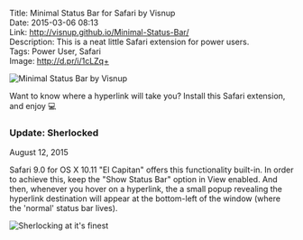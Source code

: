 Title: Minimal Status Bar for Safari by Visnup  
Date: 2015-03-06 08:13  
Link: http://visnup.github.io/Minimal-Status-Bar/  
Description: This is a neat little Safari extension for power users.  
Tags: Power User, Safari  
Image: http://d.pr/i/1cLZq+

![Minimal Status Bar by Visnup](http://d.pr/i/1cLZq+ "Minimal Status Bar by Visnup") 
<!-- {.screenshot} -->

Want to know where a hyperlink will take you? Install this Safari extension, and enjoy  💻

<aside class="update">

### Update: Sherlocked
<p class="updateTime"><time datetime="2015-08-12">August 12, 2015</time></p>

Safari 9.0 for OS X 10.11 "El Capitan" offers this functionality built-in. In order to achieve this, keep the "Show Status Bar" option in View enabled. And then, whenever you hover on a hyperlink, the a small popup revealing the hyperlink destination will appear at the bottom-left of the window (where the 'normal' status bar lives).

![Sherlocking at it's finest](http://d.pr/i/1ii3O+ "Sherlocking at it's finest")
<!-- {.screenshot) -->

</aside>